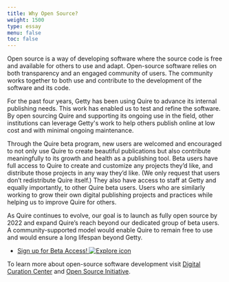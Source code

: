 ```yaml
---
title: Why Open Source?
weight: 1500
type: essay
menu: false
toc: false
---
```


Open source is a way of developing software where the source code is free and available for others to use and adapt. Open-source software relies on both transparency and an engaged community of users. The community works together to both use and contribute to the development of the software and its code.

For the past four years, Getty has been using Quire to advance its internal publishing needs. This work has enabled us to test and refine the software. By open sourcing Quire and supporting its ongoing use in the field, other institutions can leverage Getty's work to help others publish online at low cost and with minimal ongoing maintenance.

Through the Quire beta program, new users are welcomed and encouraged to not only use Quire to create beautiful publications but also contribute meaningfully to its growth and health as a publishing tool. Beta users have full access to Quire to create and customize any projects they’d like, and distribute those projects in any way they’d like. (We only request that users don’t redistribute Quire itself.) They also have access to staff at Getty and equally importantly, to other Quire beta users. Users who are similarly working to grow their own digital publishing projects and practices while helping us to improve Quire for others.

As Quire continues to evolve, our goal is to launch as fully open source by 2022 and expand Quire’s reach beyond our dedicated group of beta users. A community-supported model would enable Quire to remain free to use and would ensure a long lifespan beyond Getty.

<div class="feature-cards">

- [Sign up for Beta Access! ![Explore icon](/img/illustrations/undraw_responsive_6c8s.png)](https://docs.google.com/forms/d/e/1FAIpQLSckvPWWyyfZJko6JTqf3slcXCV8vcCgQjAzoW4MfHEt9hDuxQ/viewform)
</div>

To learn more about open-source software development visit [Digital Curation Center](https://www.dcc.ac.uk/faq/open-source-software-and-open-standards) and [Open Source Initiative](https://opensource.org/faq#osd).
